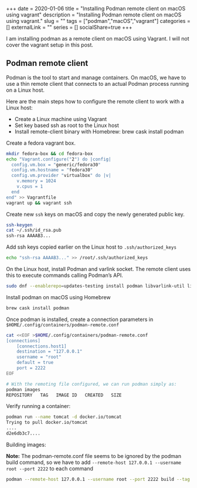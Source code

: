 +++ 
date = 2020-01-06
title = "Installing Podman remote client on macOS using vagrant"
description = "Installing Podman remote client on macOS using vagrant."
slug = "" 
tags = ["podman","macOS","vagrant"]
categories = []
externalLink = ""
series = []
socialShare=true
+++

I am installing podman as a remote client on macOS using Vagrant. I  will not cover the vagrant setup in this post.

## Podman remote client

Podman is the tool to start and manage containers. On macOS, we have to use a thin remote client that connects to an actual Podman process running on a Linux host.

Here are the main steps how to configure the remote client to work with a Linux host:

- Create a Linux machine using Vagrant
- Set key based ssh as root to the Linux host
- Install remote-client binary with Homebrew: brew cask install podman

Create a fedora vagrant box.

```bash
mkdir fedora-box && cd fedora-box
echo "Vagrant.configure("2") do |config|
  config.vm.box = "generic/fedora30"
  config.vm.hostname = "fedora30"
  config.vm.provider "virtualbox" do |v|
    v.memory = 1024
    v.cpus = 1
  end
end" >> Vagrantfile
vagrant up && vagrant ssh
```

Create new `ssh` keys on macOS and copy the newly generated public key.

```bash
ssh-keygen
cat ~/.ssh/id_rsa.pub
ssh-rsa AAAAB3...
```

Add ssh keys copied earlier on the Linux host to `.ssh/authorized_keys`

```bash
echo "ssh-rsa AAAAB3..." >> /root/.ssh/authorized_keys
```

On the Linux host, install Podman and varlink socket. The remote client uses this to execute commands calling Podman’s API.

```bash
sudo dnf --enablerepo=updates-testing install podman libvarlink-util libvarlink
```

Install podman on macOS using Homebrew

```bash
brew cask install podman
```

Once podman is installed, create a connection parameters in `$HOME/.config/containers/podman-remote.conf`

```bash
cat <<EOF >$HOME/.config/containers/podman-remote.conf
[connections]
    [connections.host1]
    destination = "127.0.0.1"
    username = "root"
    default = true
    port = 2222
EOF

# With the remoting file configured, we can run podman simply as:
podman images
REPOSITORY   TAG   IMAGE ID   CREATED   SIZE
```

Verify running a container:

```bash
podman run --name tomcat -d docker.io/tomcat
Trying to pull docker.io/tomcat
....
d2e6db3c7....
```

Building images:

**Note:** The podman-remote.conf file seems to be ignored by the podman build command, so we have to add `--remote-host 127.0.0.1 --username root --port 2222` to each command

```bash
podman --remote-host 127.0.0.1 --username root --port 2222 build --tag mytag 
```
